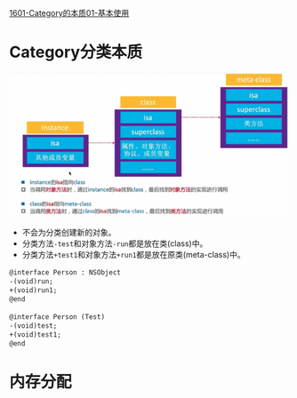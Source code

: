 
[1601-Category的本质01-基本使用](https://www.bilibili.com/video/BV1ae411s7qo?p=181)

# Category分类本质

<img src="/assets/images/tutorial/05.png "/>

* 不会为分类创建新的对象。
* 分类方法`-test`和对象方法`-run`都是放在类(class)中。
* 分类方法`+test1`和对象方法`+run1`都是放在原类(meta-class)中。

```objc
@interface Person : NSObject
-(void)run;
+(void)run1;
@end
 
@interface Person (Test)
-(void)test;
+(void)test1;
@end
```

# 内存分配

